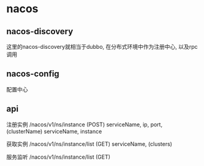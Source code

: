 # nacos
## nacos-discovery
这里的nacos-discovery就相当于dubbo, 在分布式环境中作为注册中心, 以及rpc调用
## nacos-config
配置中心

## api
注册实例
/nacos/v1/ns/instance (POST)
serviceName, ip, port, (clusterName)
serviceName, instance

获取实例
/nacos/v1/ns/instance/list (GET)
serviceName, (clusters)

服务监听
/nacos/v1/ns/instance/list (GET)
